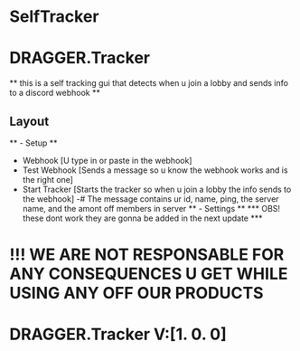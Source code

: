 # SelfTracker
# DRAGGER.Tracker
** this is a self tracking gui that detects when u join a lobby and sends info to a discord webhook **
## Layout
** - Setup **
- Webhook [U type in or paste in the webhook]
- Test Webhook [Sends a message so u know the webhook works and is the right one]
- Start Tracker [Starts the tracker so when u join a lobby the info sends to the webhook]
-# The message contains ur id, name, ping, the server name, and the amont off members in server
** - Settings **
*** OBS! these dont work they are gonna be added in the next update ***
# !!! WE ARE NOT RESPONSABLE FOR ANY CONSEQUENCES U GET WHILE USING ANY OFF OUR PRODUCTS 
# DRAGGER.Tracker V:[1. 0. 0]
